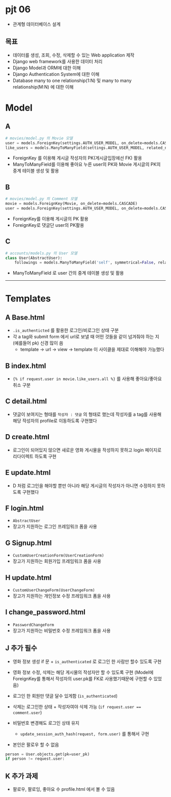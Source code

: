 # pjt 06 
- 관계형 데이터베이스 설계 

## 목표
- 데이터를 생성, 조회, 수정, 삭제할 수 있는 Web application 제작
- Django web framework를 사용한 데이터 처리
- Django Model과 ORM에 대한 이해
- Django Authentication System에 대한 이해
- Database many to one relationship(1:N) 및 many to many relationship(M:N) 에 대한 이해

# Model

## A
```python
# movies/model.py 의 Movie 모델
user = models.ForeignKey(settings.AUTH_USER_MODEL, on_delete=models.CASCADE)
like_users = models.ManyToManyField(settings.AUTH_USER_MODEL, related_name='like_movies')
```
- ForeignKey 를 이용해 게시글 작성자의 PK(게시글입장에선 FK) 활용
- ManyToManyField를 이용해 좋아요 누른 user의 PK와 Movie 게시글의 PK의 중계 테이블 생성 및 활용 

## B
```python
# movies/model.py 의 Comment 모델
movie = models.ForeignKey(Movie, on_delete=models.CASCADE)
user = models.ForeignKey(settings.AUTH_USER_MODEL, on_delete=models.CASCADE)
```
- ForeignKey를 이용해 게시글의 PK 활용
- ForeignKey로 댓글단 user의 PK활용 

## C
```python
# accounts/models.py 의 User 모델
class User(AbstractUser):
    followings = models.ManyToManyField('self', symmetrical=False, related_name='followers')
```
- ManyToManyField 로 user 간의 중계 테이블 생성 및 활용 

----
# Templates
## A Base.html
- `.is_authenticted` 를 활용한 로그인/비로그인 상태 구분
- 각 a tag와 submit form 에서 url로 보낼 때 어떤 것들을 같이 넘겨줘야 하는 지 (예를들어 pk) 신경 많이 씀
  - template -> url -> view -> template 이 사이클을 제대로 이해해야 가능했다

## B index.html
- `{% if request.user in movie.like_users.all %}` 를 사용해 좋아요/좋아요 취소 구분

## C detail.html
- 댓글이 보여지는 형태를 `작성자 : 댓글` 의 형태로 했는데 작성자를 a tag를 사용해 해당 작성자의 profile로 이동하도록 구현했다

## D create.html
- 로그인이 되어있지 않으면 새로운 영화 게시물을 작성하지 못하고 login 페이지로 리다이렉트 하도록 구현

## E update.html 
- D 처럼 로그인을 해야할 뿐만 아니라 해당 게시글의 작성자가 아니면 수정하지 못하도록 구현했다 

## F login.html
- `AbstractUser`
- 장고가 지원하는 로그인 프레임워크 폼을 사용 

## G Signup.html
- `CustomUserCreationForm(UserCreationForm)`
- 장고가 지원하는 회원가입 프레임워크 폼을 사용

## H update.html
- `CustomUserChangeForm(UserChangeForm)`
- 장고가 지원하는 개인정보 수정 프레임워크 폼을 사용 

## I change_password.html
- `PasswordChangeForm`
- 장고가 지원하는 비밀번호 수정 프레임워크 폼을 사용

## J 추가 필수 
- 영화 정보 생성 if 문 + `is_authenticated` 로 로그인 한 사람만 할수 있도록 구현

- 영화 정보 수정, 삭제는 해당 게시물의 작성자만 할 수 있도록 구현 (Model에 ForeignKey를 통해서 작성자의 user.pk를 FK로 사용했기때문에 구현할 수 있었음)

- 로그인 한 회원만 댓글 달수 있게함 (`is_authenticated`)

- 삭제는 로그인한 상태 + 작성자여야 삭제 가능 (`if request.user == comment.user`)

- 비밀번호 변경해도 로그인 상태 유지 
  - `update_session_auth_hash(request, form.user)` 를 통해서 구현 

- 본인은 팔로우 할 수 없음 
```python
person = User.objects.get(pk=user_pk)
if person != request.user:
```

## K 추가 과제 
- 팔로우, 팔로잉, 좋아요 수 profile.html 에서 볼 수 있음 


